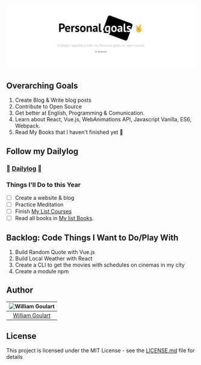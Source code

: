 # ![personal goals logo](personal-goals-logo.png)  

## Overarching Goals

1. Create Blog & Write blog posts
2. Contribute to Open Source
3. Get better at English, Programming & Comunication.
4. Learn about React, Vue.js, WebAnimations API, Javascript Vanilla, ES6, Webpack.
5. Read My Books that I haven't finished yet 📝

## Follow my Dailylog

### 📝 [Dailylog](https://github.com/wgoulart/dailylog) 🤘

### Things I'll Do to this Year

* [ ] Create a website & blog
* [ ] Practice Meditation
* [ ] Finish [My List Courses](courses.md)
* [ ] Read all books in [My list Books](books.md).

## Backlog: Code Things I Want to Do/Play With

1. Build Random Quote with Vue.js
2. Build Local Weather with React
3. Create a CLI to get the movies with schedules on cinemas in my city
4. Create a module npm

## Author

| ![William Goulart](https://avatars1.githubusercontent.com/u/2000986?s=120) |
| :------------------------------------------------------------------------: |
|  [William Goulart](https://github.com/wgoulart/)               |

## License

This project is licensed under the MIT License - see the [LICENSE.md](LICENSE) file for details
